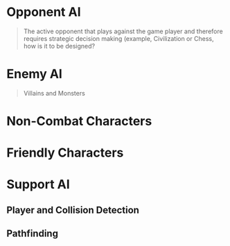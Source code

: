 # Opponent AI
> The active opponent that plays against the game player and therefore requires strategic decision making (example, Civilization or Chess, how is it to be designed?

# Enemy AI
> Villains and Monsters

# Non-Combat Characters

# Friendly Characters

# Support AI

## Player and Collision Detection

## Pathfinding
